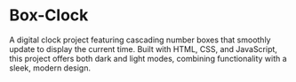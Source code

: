 # Box-Clock
A digital clock project featuring cascading number boxes that smoothly update to display the current time. Built with HTML, CSS, and JavaScript, this project offers both dark and light modes, combining functionality with a sleek, modern design.
